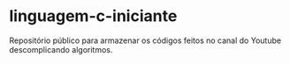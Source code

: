 # linguagem-c-iniciante
Repositório público para armazenar os códigos feitos no canal do Youtube descomplicando algoritmos.
